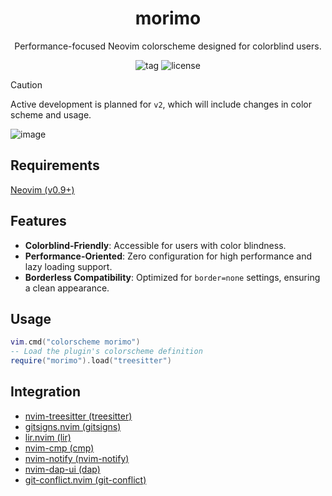 <h1 align="center">morimo</h1>
<div align="center">
  <p>Performance-focused Neovim colorscheme designed for colorblind users.</p>
  <img alt="tag" src="https://img.shields.io/github/v/tag/ttak0422/morimo?style=for-the-badge&label=latest%20tag&color=orange">
  <img alt="license" src="https://img.shields.io/github/license/ttak0422/morimo?style=for-the-badge">
</div>

> [!CAUTION]
> Active development is planned for `v2`, which will include changes in color scheme and usage.

![image](https://github.com/ttak0422/morimo/assets/15827817/8ec442bb-47d2-4fc9-b505-477394b3ee7b)

## Requirements

[Neovim (v0.9+)](https://github.com/neovim/neovim)

## Features

- **Colorblind-Friendly**: Accessible for users with color blindness.
- **Performance-Oriented**: Zero configuration for high performance and lazy loading support.
- **Borderless Compatibility**: Optimized for `border=none` settings, ensuring a clean appearance.

## Usage

```lua
vim.cmd("colorscheme morimo")
-- Load the plugin's colorscheme definition
require("morimo").load("treesitter")
```

## Integration 

- [nvim-treesitter (treesitter)](https://github.com/nvim-treesitter/nvim-treesitter)
- [gitsigns.nvim (gitsigns)](https://github.com/lewis6991/gitsigns.nvim)
- [lir.nvim (lir)](https://github.com/tamago324/lir.nvim)
- [nvim-cmp (cmp)](https://github.com/hrsh7th/nvim-cmp)
- [nvim-notify (nvim-notify)](https://github.com/rcarriga/nvim-notify)
- [nvim-dap-ui (dap)](https://github.com/rcarriga/nvim-dap-ui)
- [git-conflict.nvim (git-conflict)](https://github.com/akinsho/git-conflict.nvim/tree/main)
